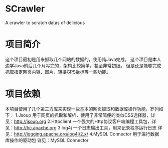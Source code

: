 SCrawler
========

A crawler to scratch datas of delicious


项目简介
========
这个项目最初是用来抓取几个网站的数据的，使用纯Java完成。
这个项目是本人边学Java前后几个月写完的，架构比较简单，甚至非常初级。
但是还是能够完成抓取指定网页内容、图片，转换GPS坐标等一些功能。


项目依赖
========
本项目使用了几个第三方库来实现一些基本的网页抓取和数据库操作功能，罗列如下：
1.Jsoup  用于网页的抓取和解析，使用了非常简便的类似CSS选择器，详见：http://jsoup.org
2.Httpclient  一个强大的Http协议客户端编程工具包，详见：http://hc.apache.org
3.log4j  一个日志输出工具，用来记录程序运行日志  详见：http://logging.apache.org/log4j/2.x/
4.MySQL Connector 用于进行数据库操作的驱动包  详见：MySQL Connector
